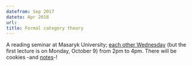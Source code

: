 ```yaml
---
datefrom: Sep 2017
dateto: Apr 2018
url:
title: Formal category theory
---
```


A reading seminar at Masaryk University; [each other Wednesday](stuff/project.org) (but the first lecture is on Monday, October 9) from 2pm to 4pm. There will be cookies -and [notes](stuff/course_muni-formal.pdf)-!

